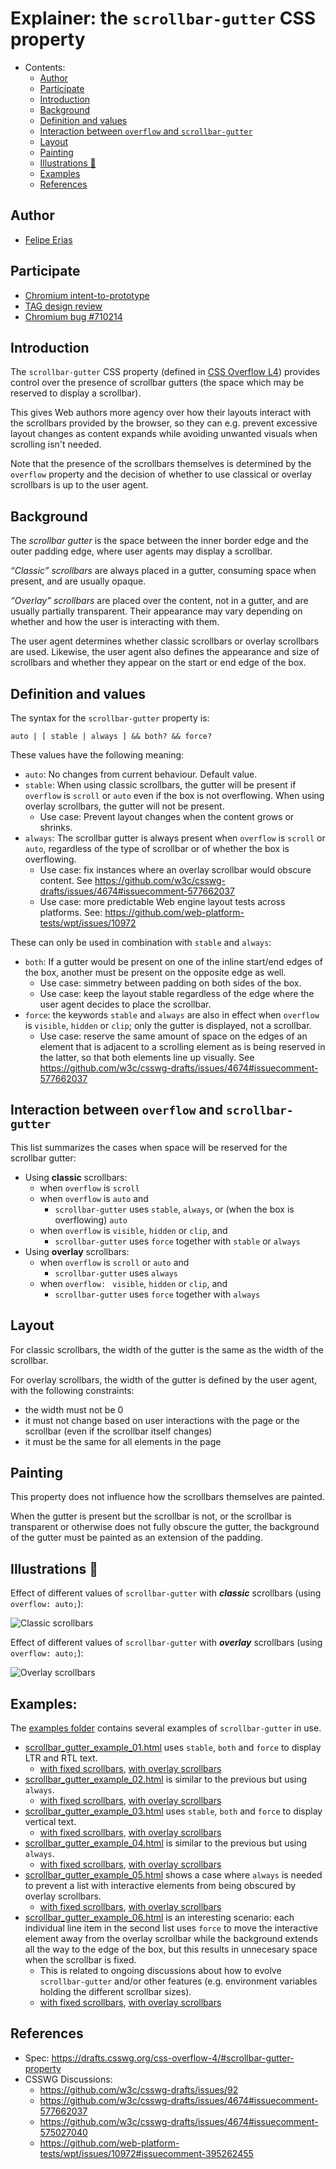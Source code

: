 # Explainer: the `scrollbar-gutter` CSS property

- Contents:
  - [Author](#author)
  - [Participate](#participate)
  - [Introduction](#introduction)
  - [Background](#background)
  - [Definition and values](#definition-and-values)
  - [Interaction between `overflow` and `scrollbar-gutter`](#interaction-between-overflow-and-scrollbar-gutter)
  - [Layout](#layout)
  - [Painting](#painting)
  - [Illustrations 🌅](#illustrations-)
  - [Examples](#examples)
  - [References](#references)


## Author

* [Felipe Erias](felipeerias)

## Participate

* [Chromium intent-to-prototype](https://groups.google.com/a/chromium.org/d/msg/blink-dev/GErJ9WbxJrU/F8N2xl1kBgAJ)
* [TAG design review](https://github.com/w3ctag/design-reviews/issues/520)
* [Chromium bug #710214](https://bugs.chromium.org/p/chromium/issues/detail?id=710214)

## Introduction

The `scrollbar-gutter` CSS property (defined in [CSS Overflow L4](https://drafts.csswg.org/css-overflow-4/#scrollbar-gutter-property)) provides control over the presence of scrollbar gutters (the space which may be reserved to display a scrollbar).

This gives Web authors more agency over how their layouts interact with the scrollbars provided by the browser, so they can e.g. prevent excessive layout changes as content expands while avoiding unwanted visuals when scrolling isn't needed.

Note that the presence of the scrollbars themselves is determined by the `overflow` property and the decision of whether to use classical or overlay scrollbars is up to the user agent.

## Background

The *scrollbar gutter* is the space between the inner border edge and the outer padding edge, where user agents may display a scrollbar.

*“Classic” scrollbars* are always placed in a gutter, consuming space when present, and are usually opaque.

*“Overlay” scrollbars* are placed over the content, not in a gutter, and are usually partially transparent. Their appearance may vary depending on whether and how the user is interacting with them.

The user agent determines whether classic scrollbars or overlay scrollbars are used. Likewise, the user agent also defines the appearance and size of scrollbars and whether they appear on the start or end edge of the box.

## Definition and values

The syntax for the `scrollbar-gutter` property is:

```
auto | [ stable | always ] && both? && force?
```

These values have the following meaning:

* `auto`: No changes from current behaviour. Default value.
* `stable`: When using classic scrollbars, the gutter will be present if `overflow` is `scroll` or `auto` even if the box is not overflowing. When using overlay scrollbars, the gutter will not be present.
  * Use case: Prevent layout changes when the content grows or shrinks.
* `always`: The scrollbar gutter is always present when `overflow` is `scroll` or `auto`, regardless of the type of scrollbar or of whether the box is overflowing.
  * Use case: fix instances where an overlay scrollbar would obscure content. See https://github.com/w3c/csswg-drafts/issues/4674#issuecomment-577662037
  * Use case: more predictable Web engine layout tests across platforms. See: https://github.com/web-platform-tests/wpt/issues/10972

These can only be used in combination with `stable` and `always`:

* `both`: If a gutter would be present on one of the inline start/end edges of the box, another must be present on the opposite edge as well.
  * Use case: simmetry between padding on both sides of the box.
  * Use case: keep the layout stable regardless of the edge where the user agent decides to place the scrollbar.
* `force`: the keywords `stable` and `always` are also in effect when `overflow` is `visible`, `hidden` or `clip`; only the gutter is displayed, not a scrollbar.
  * Use case: reserve the same amount of space on the edges of an element that is adjacent to a scrolling element as is being reserved in the latter, so that both elements line up visually. See https://github.com/w3c/csswg-drafts/issues/4674#issuecomment-577662037

## Interaction between `overflow` and `scrollbar-gutter`

This list summarizes the cases when space will be reserved for the scrollbar gutter:

* Using **classic** scrollbars:
  * when `overflow` is `scroll`
  * when `overflow` is `auto` and
    * `scrollbar-gutter` uses `stable`, `always`, or (when the box is overflowing) `auto` 
  * when `overflow` is `visible`, `hidden` or `clip`, and
    * `scrollbar-gutter` uses `force` together with `stable` or `always`
* Using **overlay** scrollbars:
  * when `overflow` is `scroll` or `auto` and
    * `scrollbar-gutter` uses `always`
  * when `overflow: ` `visible`, `hidden` or `clip`, and
    * `scrollbar-gutter` uses `force` together with `always`

## Layout

For classic scrollbars, the width of the gutter is the same as the width of the scrollbar.

For overlay scrollbars, the width of the gutter is defined by the user agent, with the following constraints:

* the width must not be 0
* it must not change based on user interactions with the page or the scrollbar (even if the scrollbar itself changes)
* it must be the same for all elements in the page

## Painting

This property does not influence how the scrollbars themselves are painted.

When the gutter is present but the scrollbar is not, or the scrollbar is transparent or otherwise does not fully obscure the gutter, the background of the gutter must be painted as an extension of the padding.

## Illustrations 🌅

Effect of different values of `scrollbar-gutter` with ***classic*** scrollbars (using `overflow: auto;`):

![Classic scrollbars](images/classic.png)

Effect of different values of `scrollbar-gutter` with ***overlay*** scrollbars (using `overflow: auto;`):

![Overlay scrollbars](images/overlay.png)

## Examples:

The [examples folder](/examples) contains several examples of `scrollbar-gutter` in use.

* [scrollbar_gutter_example_01.html](examples/scrollbar_gutter_example_01.html) uses `stable`, `both` and `force` to display LTR and RTL text.
  * [with fixed scrollbars](examples/images/example01-fixed-scrollbars.png), [with overlay scrollbars](examples/images/example01-overlay-scrollbars.png)
* [scrollbar_gutter_example_02.html](examples/scrollbar_gutter_example_02.html) is similar to the previous but using `always`.
  * [with fixed scrollbars](examples/images/example02-fixed-scrollbars.png), [with overlay scrollbars](examples/images/example02-overlay-scrollbars.png)
* [scrollbar_gutter_example_03.html](examples/scrollbar_gutter_example_03.html) uses `stable`, `both` and `force` to display vertical text.
  * [with fixed scrollbars](examples/images/example03-fixed-scrollbars.png), [with overlay scrollbars](examples/images/example03-overlay-scrollbars.png)
* [scrollbar_gutter_example_04.html](examples/scrollbar_gutter_example_04.html) is similar to the previous but using `always`.
  * [with fixed scrollbars](examples/images/example04-fixed-scrollbars.png), [with overlay scrollbars](examples/images/example04-overlay-scrollbars.png)
* [scrollbar_gutter_example_05.html](examples/scrollbar_gutter_example_05.html) shows a case where `always` is needed to prevent a list with interactive elements from being obscured by overlay scrollbars.
  * [with fixed scrollbars](examples/images/example05-fixed-scrollbars.png), [with overlay scrollbars](examples/images/example05-overlay-scrollbars.png)
* [scrollbar_gutter_example_06.html](examples/scrollbar_gutter_example_06.html) is an interesting scenario: each individual line item in the second list uses `force` to move the interactive element away from the overlay scrollbar while the background extends all the way to the edge of the box, but this results in unnecesary space when the scrollbar is fixed.
  * This is related to ongoing discussions about how to evolve `scrollbar-gutter` and/or other features (e.g. environment variables holding the different scrollbar sizes).
  * [with fixed scrollbars](examples/images/example06-fixed-scrollbars.png), [with overlay scrollbars](examples/images/example06-overlay-scrollbars.png)


## References

* Spec: https://drafts.csswg.org/css-overflow-4/#scrollbar-gutter-property
* CSSWG Discussions:
  * https://github.com/w3c/csswg-drafts/issues/92
  * https://github.com/w3c/csswg-drafts/issues/4674#issuecomment-577662037
  * https://github.com/w3c/csswg-drafts/issues/4674#issuecomment-575027040
  * https://github.com/web-platform-tests/wpt/issues/10972#issuecomment-395262455
  
